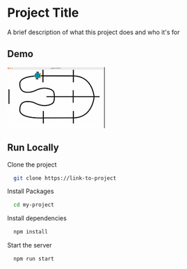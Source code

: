 
# Project Title

A brief description of what this project does and who it's for


## Demo

<img src="Simulator.gif">


## Run Locally

Clone the project

```bash
  git clone https://link-to-project
```

Install Packages

```bash
  cd my-project
```

Install dependencies

```bash
  npm install
```

Start the server

```bash
  npm run start
```

